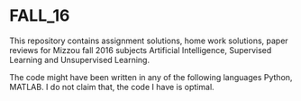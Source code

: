 # FALL_16

This repository contains assignment solutions, home work solutions, paper reviews for Mizzou fall 2016 subjects Artificial Intelligence, Supervised Learning and Unsupervised Learning.

The code might have been written in any of the following languages Python, MATLAB. I do not claim that, the code I have is optimal.
